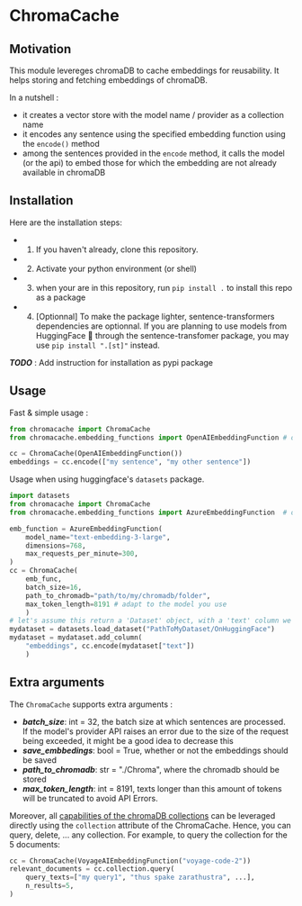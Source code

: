 # ChromaCache

## Motivation
This module levereges chromaDB to cache embeddings for reusability. 
It helps storing and fetching embeddings of chromaDB.

In a nutshell :
- it creates a vector store with the model name / provider as a collection name
- it encodes any sentence using the specified embedding function using the ``encode()`` method
- among the sentences provided in the ``encode`` method, it calls the model (or the api) to embed those for which the embedding are not already available in chromaDB

## Installation

Here are the installation steps:
- 1) If you haven't already, clone this repository.
- 2) Activate your python environment (or shell)
- 3) when your are in this repository, run ``pip install .`` to install this repo as a package
- 4) [Optionnal] To make the package lighter, sentence-transformers dependencies are optionnal. If you are planning to use models from HuggingFace 🤗 through the sentence-transfomer package, you may use ``pip install ".[st]"`` instead.

***TODO*** : Add instruction for installation as pypi package

## Usage 

Fast & simple usage :

```py
from chromacache import ChromaCache
from chromacache.embedding_functions import OpenAIEmbeddingFunction # or any embedding function available

cc = ChromaCache(OpenAIEmbeddingFunction())
embeddings = cc.encode(["my sentence", "my other sentence"])
```

Usage when using huggingface's ``datasets`` package.

```py
import datasets
from chromacache import ChromaCache
from chromacache.embedding_functions import AzureEmbeddingFunction  # or any embedding function available

emb_function = AzureEmbeddingFunction(
    model_name="text-embedding-3-large",
    dimensions=768,
    max_requests_per_minute=300,
)
cc = ChromaCache(
    emb_func,
    batch_size=16,
    path_to_chromadb="path/to/my/chromadb/folder",
    max_token_length=8191 # adapt to the model you use
    )
# let's assume this return a 'Dataset' object, with a 'text' column we want to embed
mydataset = datasets.load_dataset("PathToMyDataset/OnHuggingFace")
mydataset = mydataset.add_column(
    "embeddings", cc.encode(mydataset["text"])
    )
```

## Extra arguments

The ``ChromaCache`` supports extra arguments :
- ***batch_size***: int = 32, the batch size at which sentences are processed. If the model's provider API raises an error due to the size of the request being exceeded, it might be a good idea to decrease this
- ***save_embbedings***: bool = True, whether or not the embeddings should be saved
- ***path_to_chromadb***: str = "./Chroma", where the chromadb should be stored
- ***max_token_length***: int = 8191, texts longer than this amount of tokens will be truncated to avoid API Errors.

Moreover, all [capabilities of the chromaDB collections](https://docs.trychroma.com/reference/py-collection) can be leveraged directly using the ``collection`` attribute of the ChromaCache. Hence, you can query, delete, ... any collection.
For example, to query the collection for the 5 documents:
```py
cc = ChromaCache(VoyageAIEmbeddingFunction("voyage-code-2"))
relevant_documents = cc.collection.query(
    query_texts=["my query1", "thus spake zarathustra", ...],
    n_results=5,
)
```